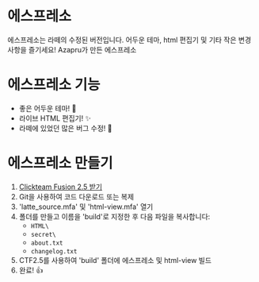 # 에스프레소
에스프레소는 라떼의 수정된 버전입니다. 어두운 테마, html 편집기 및 기타 작은 변경 사항을 즐기세요!
Azapru가 만든 에스프레소

# 에스프레소 기능
- 좋은 어두운 테마! :eyes:
- 라이브 HTML 편집기! :sparkles:
- 라떼에 있었던 많은 버그 수정! :bug:

# 에스프레소 만들기
1. [Clickteam Fusion 2.5 받기](https://store.steampowered.com/app/248170/Clickteam_Fusion_25/?l=korean)
2. Git을 사용하여 코드 다운로드 또는 복제
3. 'latte_source.mfa' 및 'html-view.mfa' 열기
4. 폴더를 만들고 이름을 'build'로 지정한 후 다음 파일을 복사합니다:
   * `HTML\`
   * `secret\`
   * `about.txt`
   * `changelog.txt`
5. CTF2.5를 사용하여 'build' 폴더에 에스프레소 및 html-view 빌드
6. 완료! :thumbsup: